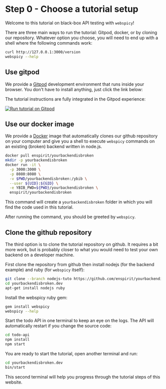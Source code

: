 # Step 0 - Choose a tutorial setup

Welcome to this tutorial on black-box API testing with `webspicy`!

There are three main ways to run the tutorial: Gitpod, docker, or by cloning our repository. Whatever option you choose, you will need to end up with a shell where the following commands work:

```bash
curl http://127.0.0.1:3000/version
webspicy --help
```

## Use gitpod

We provide a [Gitpod](https://www.gitpod.io/) development environment that runs inside your browser. You don't have to install anything, just click the link below:

The tutorial instructions are fully integrated in the Gitpod experience:

[![Run tutorial on Gitpod](https://gitpod.io/button/open-in-gitpod.svg)](https://gitpod.io/#https://github.com/enspirit/yourbackendisbroken.dev/tree/nodejs-tuto)

## Use our docker image

We provide a [Docker](https://docker.io/) image that automatically clones our github repository on your computer and give you a shell to execute `webspicy` commands on an existing (broken) backend written in node.js.

```bash
docker pull enspirit/yourbackendisbroken
mkdir -p yourbackendisbroken
docker run -it \
  -p 3000:3000 \
  -p 8080:8080 \
  -v $PWD/yourbackendisbroken:/ybib \
  --user ${UID}:${GID} \
  -e YBIB_PWD=${PWD}/yourbackendisbroken \
  enspirit/yourbackendisbroken
```

This command will create a `yourbackendisbroken` folder in which you will find the code used in this tutorial.

After running the command, you should be greeted by `webspicy`.

## Clone the github repository

The third option is to clone the tutorial repository on github. It requires a bit more work, but is probably closer to what you would need to test your own backend on a developer machine.

First clone the repository from github then install nodejs (for the backend example) and ruby (for `webspicy` itself):

```bash
git clone --branch nodejs-tuto https://github.com/enspirit/yourbackendisbroken.dev.git
cd yourbackendisbroken.dev
apt-get install nodejs ruby
```

Install the webspicy ruby gem:

```bash
gem install webspicy
webspicy --help
```

Start the todo API in one terminal to keep an eye on the logs. The API will automatically restart if you change the source code:

```bash
cd todo-api
npm install
npm start
```

You are ready to start the tutorial, open another terminal and run:

```bash
cd yourbackendisbroken.dev
bin/start
```

This second terminal will help you progress through the tutorial steps of this website.
